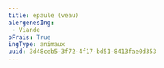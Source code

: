 ```yaml
---
title: épaule (veau)
alergenesIng:
 - Viande
pFrais: True
ingType: animaux
uuid: 3d48ceb5-3f72-4f17-bd51-8413fae0d353
---
```

